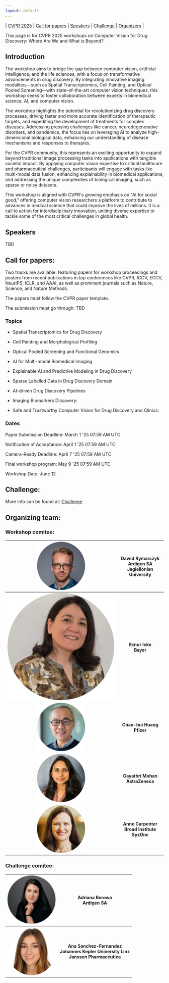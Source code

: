 ```yaml
---
layout: default
---
```



| [CVPR 2025](https://cvpr.thecvf.com/Conferences/2025/Dates) | [Call for papers](./call.html) | [Speakers](./speakers.html) | [Challenge](./challenge.html) | [Organizers](organizers.html) |

This page is for CVPR 2025 workshops on Computer Vision for Drug Discovery: Where Are We and What is Beyond?

## Introduction

The workshop aims to bridge the gap between computer vision, artificial intelligence, and the life sciences, with a focus on transformative advancements in drug discovery. By integrating innovative imaging modalities—such as Spatial Transcriptomics, Cell Painting, and Optical Pooled Screening—with state-of-the-art computer vision techniques, this workshop seeks to foster collaboration between experts in biomedical science, AI, and computer vision.

The workshop highlights the potential for revolutionizing drug discovery processes, driving faster and more accurate identification of therapeutic targets, and expediting the development of treatments for complex diseases. Addressing pressing challenges like cancer, neurodegenerative disorders, and pandemics, the focus lies on leveraging AI to analyze high-dimensional biological data, enhancing our understanding of disease mechanisms and responses to therapies.

For the CVPR community, this represents an exciting opportunity to expand beyond traditional image processing tasks into applications with tangible societal impact. By applying computer vision expertise to critical healthcare and pharmaceutical challenges, participants will engage with tasks like multi-modal data fusion, enhancing explainability in biomedical applications, and addressing the unique complexities of biological imaging, such as sparse or noisy datasets.

This workshop is aligned with CVPR's growing emphasis on "AI for social good," offering computer vision researchers a platform to contribute to advances in medical science that could improve the lives of millions. It is a call to action for interdisciplinary innovation, uniting diverse expertise to tackle some of the most critical challenges in global health.

## Speakers

TBD

## Call for papers:
Two tracks are available: featuring papers for workshop proceedings and posters from recent publications in top conferences like CVPR, ICCV, ECCV, NeurIPS, ICLR, and AAAI, as well as prominent journals such as Nature, Science, and Nature Methods.

The papers must follow the CVPR paper template. 

The submission must go through: TBD

### Topics

* Spatial Transcriptomics for Drug Discovery

* Cell Painting and Morphological Profiling

* Optical Pooled Screening and Functional Genomics

* AI for Multi-modal Biomedical Imaging

* Explainable AI and Predictive Modeling in Drug Discovery

* Sparse Labelled Data in Drug Discovery Domain

* AI-driven Drug Discovery Pipelines

* Imaging Biomarkers Discovery:

* Safe and Trustworthy Computer Vision for Drug Discovery and Clinics:

### Dates

Paper Submission Deadline: March 1 '25 07:59 AM UTC

Notification of Acceptance: April 1 '25 07:59 AM UTC

Camera-Ready Deadline: April 7 '25 07:59 AM UTC

Final workshop program: May 9 '25 07:59 AM UTC

Workshop Date: June 12

## Challenge: 

More info can be found at: 
[Challenge](./challenge.html)

## Organizing team:

### Workshop comitee:

| ![Dawid](./Dawid.png) | **Dawid Rymarczyk <br> Ardigen SA <br> Jagiellonian University** | 
|:-----------------:|:-----------------:|
| ![Ilknur Icke](./Ilknur.png) | **Ilknur Icke <br> Bayer** | 
| ![Chao-hui Huang](./Chao.png) | **Chao-hui Huang <br> Pfizer** | 
| ![Gayathri Mohan](./Gaya.png) | **Gayathri Mohan <br> AstraZeneca** | 
| ![Anne Carpenter](./Anne.png) | **Anne Carpenter <br> Broad Institute <br> SyzOnc** |


### Challenge comitee:

| ![Adriana Borowa](./Ada.png) | **Adriana Borowa <br> Ardigen SA** | 
|:-----------------:|:-----------------:|
| ![Ana Sanchez-Fernandez](./Ana.png) | **Ana Sanchez-Fernandez <br> Johannes Kepler University Linz <br> Janssen Pharmaceutica** | 

 